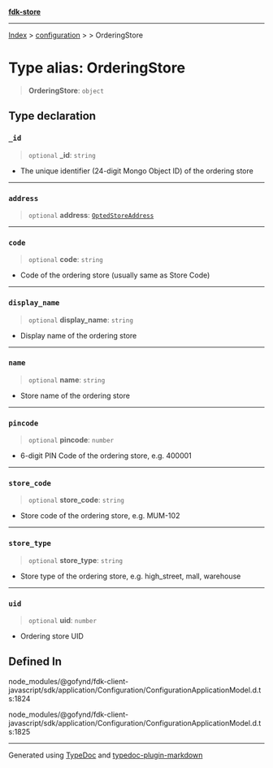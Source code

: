 [**fdk-store**](../../../README.md)
***

[Index](../../../API.md) > [configuration](../../README.md) > [<internal>](../README.md) > OrderingStore

# Type alias: OrderingStore

> **OrderingStore**: `object`

## Type declaration

### `_id`

> `optional` **\_id**: `string`

- The unique identifier (24-digit Mongo Object ID)
of the ordering store

***

### `address`

> `optional` **address**: [`OptedStoreAddress`](type-alias.OptedStoreAddress.md)

***

### `code`

> `optional` **code**: `string`

- Code of the ordering store (usually same as Store Code)

***

### `display_name`

> `optional` **display\_name**: `string`

- Display name of the ordering store

***

### `name`

> `optional` **name**: `string`

- Store name of the ordering store

***

### `pincode`

> `optional` **pincode**: `number`

- 6-digit PIN Code of the ordering store, e.g. 400001

***

### `store_code`

> `optional` **store\_code**: `string`

- Store code of the ordering store, e.g. MUM-102

***

### `store_type`

> `optional` **store\_type**: `string`

- Store type of the ordering store, e.g.
high_street, mall, warehouse

***

### `uid`

> `optional` **uid**: `number`

- Ordering store UID

## Defined In

node\_modules/@gofynd/fdk-client-javascript/sdk/application/Configuration/ConfigurationApplicationModel.d.ts:1824

node\_modules/@gofynd/fdk-client-javascript/sdk/application/Configuration/ConfigurationApplicationModel.d.ts:1825

***
Generated using [TypeDoc](https://typedoc.org/) and [typedoc-plugin-markdown](https://www.npmjs.com/package/typedoc-plugin-markdown)
